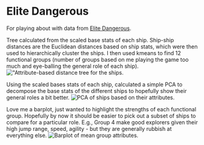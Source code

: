 # Elite Dangerous
For playing about with data from [Elite Dangerous](https://www.elitedangerous.com/).

Tree calculated from the scaled base stats of each ship.
Ship-ship distances are the Euclidean distances based on ship stats, which were then used to hierarchically cluster the ships. I then used kmeans to find 12 functional groups (number of groups based on me playing the game too much and eye-balling the general role of each ship).
!["Attribute-based distance tree for the ships.](https://github.com/TKeggin/elite_dangerous/blob/main/plot_readme/ship_tree.jpg)

Using the scaled bases stats of each ship, calculated a simple PCA to decompose the base stats of the different ships to hopefully show their general roles a bit better.
![PCA of ships based on their attributes.](https://github.com/TKeggin/elite_dangerous/blob/main/plot_readme/ship_pca.jpg)

Love me a barplot, just wanted to highlight the strengths of each functional group. Hopefully by now it should be easier to pick out a subset of ships to compare for a particular role. E.g., Group 4 make good explorers given their high jump range, speed, agility - but they are generally rubbish at everything else.
![Barplot of mean group attributes.](https://github.com/TKeggin/elite_dangerous/blob/main/plot_readme/ship_niche.jpg)

